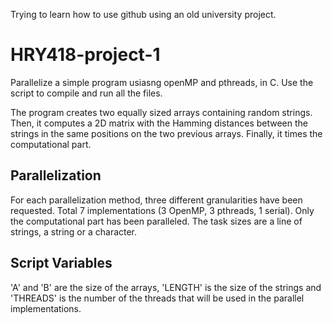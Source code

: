 Trying to learn how to use github using an old university project.


# HRY418-project-1

Parallelize a simple program usiasng openMP and pthreads, in C. Use the script to compile and run all the files.

The program creates two equally sized arrays containing random strings. Then, it computes a 2D matrix with the Hamming distances between the strings in the same positions on the two previous arrays. Finally, it times the computational part.


## Parallelization

For each parallelization method, three different granularities have been requested. Total 7 implementations (3 OpenMP, 3 pthreads, 1 serial). Only the computational part has been paralleled. The task sizes are a line of strings, a string or a character.


## Script Variables

'A' and 'B' are the size of the arrays, 'LENGTH' is the size of the strings and 'THREADS' is the number of the threads that will be used in the parallel implementations.
